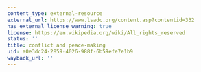 ```yaml
---
content_type: external-resource
external_url: https://www.lsadc.org/content.asp?contentid=332
has_external_license_warning: true
license: https://en.wikipedia.org/wiki/All_rights_reserved
status: ''
title: conflict and peace-making
uid: a0e3dc24-2859-4026-988f-6b59efe7e1b9
wayback_url: ''
---
```

